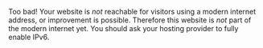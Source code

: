 Too bad! Your website is *not* reachable for visitors using a modern internet address, or improvement is possible. Therefore this website is *not* part of the modern internet yet. You should ask your hosting provider to fully enable IPv6.
